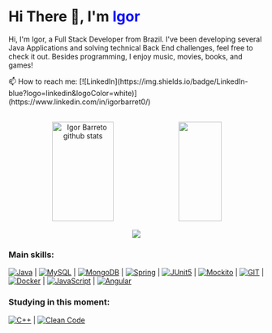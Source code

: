 
<h1>Hi There 👋, I'm <strong style="color: blue;">Igor</strong></h1>

<p> Hi, I'm Igor, a Full Stack Developer from Brazil. I've been developing several Java Applications and solving technical Back End challenges, feel free to check it out. Besides programming, I enjoy music, movies, books, and games! </p>
<p> 📫 How to reach me: [![LinkedIn](https://img.shields.io/badge/LinkedIn-blue?logo=linkedin&logoColor=white)](https://www.linkedin.com/in/igorbarret0/) </p>

<br>

<div align="center">  
  <img width="49%" height="195px" src="https://github-readme-stats.vercel.app/api?username=igorbarret0&show_icons=true&count_private=true&hide_border=true&title_color=3cb371&icon_color=ffa500&text_color=c9d1d9&bg_color=0d1117" alt="Igor Barreto github stats" /> 
  <img width="41%" height="195px" src="https://github-readme-stats.vercel.app/api/top-langs/?username=igorbarret0&layout=compact&hide_border=true&title_color=3cb371&text_color=ff91a4&bg_color=0d1117" />
</div>

<p align="center">
  <img src="https://github-profile-trophy.vercel.app/?username=igorbarret0&theme=dracula&row=2&no-bg=true&column=3&margin-w=15&margin-h=15" />
</p>
 
 ### Main skills:
[![Java](https://img.shields.io/badge/Java-orange?logo=java&logoColor=white)](https://www.oracle.com/java/technologies/javase/javase-jdk8-downloads.html) |
[![MySQL](https://img.shields.io/badge/MySQL-blue?logo=mysql&logoColor=white)](https://www.mysql.com/) |
[![MongoDB](https://img.shields.io/badge/MongoDB-green?logo=mongodb&logoColor=white)](https://www.mongodb.com/) |
[![Spring](https://img.shields.io/badge/Spring-green?logo=spring&logoColor=white)](https://spring.io/) |
[![JUnit5](https://img.shields.io/badge/JUnit5-red?logo=junit5&logoColor=white)](https://junit.org/junit5/) |
[![Mockito](https://img.shields.io/badge/Mockito-lightgreen?logo=mockito&logoColor=white)](https://site.mockito.org/) |
[![GIT](https://img.shields.io/badge/GIT-orange?logo=git&logoColor=white)](https://git-scm.com/) |
[![Docker](https://img.shields.io/badge/Docker-2496ED?logo=docker&logoColor=white)](https://www.docker.com/) |
[![JavaScript](https://img.shields.io/badge/JavaScript-yellow?logo=javascript&logoColor=white)](https://developer.mozilla.org/en-US/docs/Web/JavaScript) |
[![Angular](https://img.shields.io/badge/Angular-red?logo=angular&logoColor=white)](https://angular.io/)

### Studying in this moment:
[![C++](https://img.shields.io/badge/C++-00599C?logo=c%2B%2B&logoColor=white)](https://isocpp.org/) |
[![Clean Code](https://img.shields.io/badge/Clean%20Code-000000?logo=book&logoColor=white)](https://www.oreilly.com/library/view/clean-code-a/9780136083239/)



